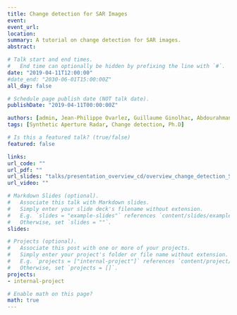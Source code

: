 ```yaml
---
title: Change detection for SAR Images
event:
event_url:
location:
summary: A tutorial on change detection for SAR images.
abstract:

# Talk start and end times.
#   End time can optionally be hidden by prefixing the line with `#`.
date: "2019-04-11T12:00:00"
#date_end: "2030-06-01T15:00:00Z"
all_day: false

# Schedule page publish date (NOT talk date).
publishDate: "2019-04-11T00:00:00Z"

authors: [admin, Jean-Philippe Ovarlez, Guillaume Ginolhac, Abdourahmane Atto]
tags: [Synthetic Aperture Radar, Change detection, Ph.D]

# Is this a featured talk? (true/false)
featured: false

links:
url_code: ""
url_pdf: ""
url_slides: "talks/presentation_overview_cd/overview_change_detection_SAR.html"
url_video: ""

# Markdown Slides (optional).
#   Associate this talk with Markdown slides.
#   Simply enter your slide deck's filename without extension.
#   E.g. `slides = "example-slides"` references `content/slides/example-slides.md`.
#   Otherwise, set `slides = ""`.
slides:

# Projects (optional).
#   Associate this post with one or more of your projects.
#   Simply enter your project's folder or file name without extension.
#   E.g. `projects = ["internal-project"]` references `content/project/deep-learning/index.md`.
#   Otherwise, set `projects = []`.
projects:
- internal-project

# Enable math on this page?
math: true
---
```

